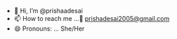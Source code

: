 - 👋 Hi, I’m @prishaadesai
- 📫 How to reach me ...📧 prishadesai2005@gmail.com
- 😄 Pronouns: ... She/Her


<!---
prishaadesai/prishaadesai is a ✨ special ✨ repository because its `README.md` (this file) appears on your GitHub profile.
You can click the Preview link to take a look at your changes.
--->
